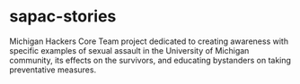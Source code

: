 # sapac-stories
Michigan Hackers Core Team project dedicated to creating awareness with specific examples of sexual assault in the University of Michigan community, its effects on the survivors, and educating bystanders on taking preventative measures.
